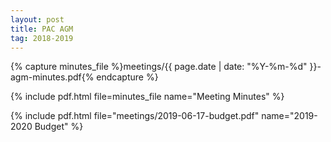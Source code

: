 ```yaml
---
layout: post
title: PAC AGM
tag: 2018-2019
---
```

{% capture minutes_file %}meetings/{{ page.date | date: "%Y-%m-%d" }}-agm-minutes.pdf{% endcapture %}

{% include pdf.html file=minutes_file name="Meeting Minutes" %}

{% include pdf.html file="meetings/2019-06-17-budget.pdf" name="2019-2020 Budget" %}